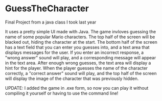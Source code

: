 # GuessTheCharacter
Final Project from a java class I took last year

It uses a pretty simple UI made with Java. The game invloves guessing the name of some popular Mario characters. The top half of the screen will be blacked out, 
hiding the character at the start. The bottom half of the screen has a text field that you can enter you guesses into, and a text area that displays messages for
the user. If you enter an incorrect response, a "wrong answer" sound will play, and a corresponding message will appear in the text area. After enough wrong
guesses, the text area will display a hint for the player. When the player guesses the name of the character correctly, a "correct answer" sound will play, and 
the top half of the screen will display the image of the character that was previously hidden.

UPDATE: I added the game in .exe form, so now you can play it without compiling it yourself or having to use the command line!
